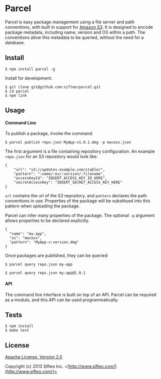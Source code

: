 # Parcel

Parcel is easy package management using a file server and path conventions, with
built in support for [Amazon S3](http://aws.amazon.com/s3/).  It is designed to
encode package metadata, including name, version and OS within a path.  The
conventions allow this metadata to be queried, without the need for a database.

## Install

    $ npm install parcel -g

Install for development:

    $ git clone git@github.com:sifteo/parcel.git
    $ cd parcel
    $ npm link

## Usage

#### Command Line

To publish a package, invoke the command:

    $ parcel publish repo.json MyApp-v1.0.1.dmg -p macosx.json
    
The first argument is a file containing repository configuration.  An example
`repo.json` for an S3 repository would look like:

    {
        "url": "s3://updates.example.com/stable/",
        "pattern": ":name/:os/:version/:filename",
        "accessKeyId": "INSERT_ACCESS_KEY_ID_HERE",
        "secretAccessKey": "INSERT_SECRET_ACCESS_KEY_HERE"
    }

`url` contains the url of the S3 repository, and `pattern` declares the path
conventions in use.  Properties of the package will be substitued into this
pattern when uploading the package.

Parcel can infer many properties of the package.  The optional `-p` argument
allows properties to be declared explicitly.

    {
      "name": "my-app",
      "os": "macosx",
      "pattern": "MyApp-v:version.dmg"
    }

Once packages are published, they can be queried:

    $ parcel query repo.json my-app
    
    $ parcel query repo.json my-app@1.0.1
    
#### API

The command line interface is built on top of an API.  Parcel can be required
as a module, and this API can be used programmatically.

## Tests

    $ npm install
    $ make test

## License

[Apache License, Version 2.0](http://opensource.org/licenses/Apache-2.0)

Copyright (c) 2013 Sifteo Inc. <[http://www.sifteo.com/](http://www.sifteo.com/)>
